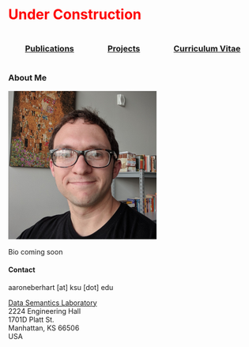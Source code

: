 <h1 style="color:red;">Under Construction</h1>

<div style="display: flex;flex-direction: row;flex-wrap: nowrap;justify-content: space-around;align-items: center;">  
  <div><h3><a href="https://aaroneberhart.github.io/me/papers.html">Publications</a></h3></div>
  <div><h3><a href="https://aaroneberhart.github.io/me/projects.html">Projects</a></h3></div>
  <div><h3><a href="https://aaroneberhart.github.io/me/cv.html">Curriculum Vitae</a></h3></div>
</div>

### About Me

![Picture of me](me.png)<!-- .element height="135%" width="135%" -->

Bio coming soon


#### Contact

aaroneberhart \[at\] ksu \[dot\] edu

[Data Semantics Laboratory](https://daselab.cs.ksu.edu/)<br/>
2224 Engineering Hall<br/>
1701D Platt St.<br/>
Manhattan, KS 66506<br/>
USA
